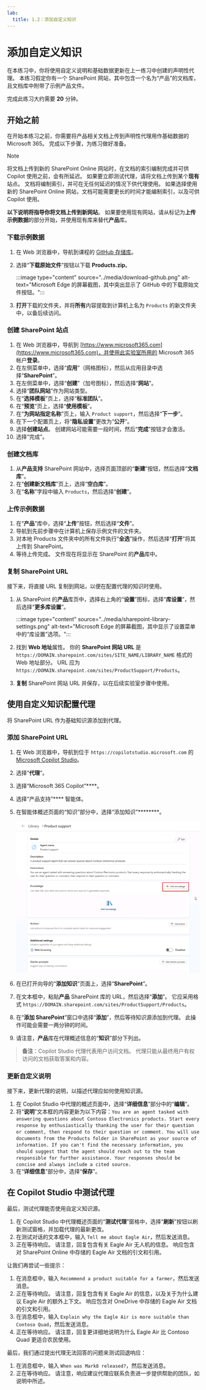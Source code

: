 ```yaml
---
lab:
  title: 1.2：添加自定义知识
---
```


# 添加自定义知识

在本练习中，你将使用自定义说明和基础数据更新在上一练习中创建的声明性代理。 本练习假定你有一个 SharePoint 网站，其中包含一个名为“产品”的文档库，且文档库中附带了示例产品文件。

完成此练习大约需要 **20** 分钟。

## 开始之前

在开始本练习之前，你需要将产品相关文档上传到声明性代理用作基础数据的 Microsoft 365。 完成以下步骤，为练习做好准备。

> [!NOTE]
> 将文档上传到新的 SharePoint Online 网站时，在文档的索引编制完成并可供 Copilot 使用之前，会有所延迟。 如果要立即测试代理，请将文档上传到某个**现有**站点。 文档将编制索引，并可在无任何延迟的情况下供代理使用。 如果选择使用新的 SharePoint Online 网站，文档可能需要更长的时间才能编制索引，以及可供 Copilot 使用。
>
> **以下说明将指导你将文档上传到新网站**。 如果要使用现有网站，请从标记为**上传示例数据**的部分开始，并使用现有库来替代**产品**库。

### 下载示例数据

1. 在 Web 浏览器中，导航到课程的 [GitHub 存储库](https://github.com/MicrosoftLearning/MS-4022-Extend-Microsoft-365-Copilot-in-Copilot-Studio/blob/master/Allfiles/Products.zip)。
1. 选择“**下载原始文件**”按钮以下载 **Products.zip**。

    :::image type="content" source="../media/download-github.png" alt-text="Microsoft Edge 的屏幕截图，其中突出显示了 GitHub 中的下载原始文件按钮。":::

1. **打开**下载的文件夹，并将**所有**内容提取到计算机上名为 `Products` 的新文件夹中，以备后续访问。

### 创建 SharePoint 站点

1. 在 Web 浏览器中，导航到 [https://www.microsoft365.com](https://www.microsoft365.com)，并使用此实验室所用的 Microsoft 365 帐户**登录**。
1. 在左侧菜单中，选择“**应用**”（网格图标），然后从应用目录中选择“**SharePoint**”。
1. 在左侧菜单中，选择“**创建**”（加号图标），然后选择“**网站**”。
1. 选择“**团队网站**”作为网站类型。
1. 在“**选择模板**”页上，选择“**标准团队**”。
1. 在“**预览**”页上，选择“**使用模板**”。
1. 在“**为网站指定名称**”页上，输入 `Product support`，然后选择“**下一步**”。
1. 在下一个配置页上，将“**隐私设置**”更改为“**公开**”。
1. 选择**创建站点**。 创建网站可能需要一段时间，然后“**完成**”按钮才会激活。
1. 选择“完成”。

### 创建文档库

1. 从**产品支持** SharePoint 网站中，选择页面顶部的“**新建**”按钮，然后选择“**文档库**”。
1. 在“**创建新文档库**”页上，选择“**空白库**”。
1. 在“**名称**”字段中输入 `Products`，然后选择“**创建**”。

### 上传示例数据

1. 在“**产品**”库中，选择“**上传**”按钮，然后选择“**文件**”。
1. 导航到先前步骤中在计算机上保存示例文件的文件夹。
1. 对本地 Products 文件夹中的所有文件执行“**全选**”操作，然后选择“**打开**”将其上传到 SharePoint。
1. 等待上传完成。 文件现在将显示在 SharePoint 的**产品**库中。

### 复制 SharePoint URL

接下来，将直接 URL 复制到网站，以便在配置代理的知识时使用。

1. 从 SharePoint 的**产品**库页中，选择右上角的“**设置**”图标，选择“**库设置**”，然后选择“**更多库设置**”。

    :::image type="content" source="../media/sharepoint-library-settings.png" alt-text="Microsoft Edge 的屏幕截图，其中显示了设置菜单中的“库设置”选项。":::

1. 找到 **Web 地址**属性。 你的 **SharePoint 网站 URL** 是 `https://DOMAIN.sharepoint.com/sites/SITE_NAME/LIBRARY_NAME` 格式的 Web 地址部分。 URL 应为 `https://DOMAIN.sharepoint.com/sites/ProductSupport/Products`。
1. **复制** SharePoint 网站 URL 并保存，以在后续实验室步骤中使用。

## 使用自定义知识配置代理

将 SharePoint URL 作为基础知识源添加到代理。

### 添加 SharePoint URL

1. 在 Web 浏览器中，导航到位于 `https://copilotstudio.microsoft.com` 的 [Microsoft Copilot Studio](https://copilotstudio.microsoft.com/)。
1. 选择“**代理**”。
1. 选择“Microsoft 365 Copilot”****。
1. 选择“产品支持”**** 智能体。
1. 在智能体概述页面的“知识”部分中，选择“添加知识”********。

    ![Microsoft Edge 中 Copilot Studio 的屏幕截图，其中突出显示了产品支持代理的“添加知识”按钮。](../Media/product-support-add-knowledge.png)

1. 在已打开向导的“**添加知识**”页面上，选择“**SharePoint**”。
1. 在文本框中，粘贴**产品** SharePoint 库的 URL，然后选择“**添加**”。 它应采用格式 `https://DOMAIN.sharepoint.com/sites/ProductSupport/Products`。

1. 在“**添加 SharePoint**”窗口中选择“**添加**”，然后等待知识源添加到代理。 此操作可能会需要一两分钟的时间。
1. 请注意，**产品**库在代理概述信息的“**知识**”部分下列出。

> **备注**：Copilot Studio 代理代表用户访问文档。 代理只能从最终用户有权访问的文档获取答案和内容。

### 更新自定义说明

接下来，更新代理的说明，以描述代理应如何使用知识源。

1. 在 Copilot Studio 中代理的概述页面中，选择“**详细信息**”部分中的“**编辑**”。
1. 将“**说明**”文本框的内容更新为以下内容：`You are an agent tasked with answering questions about Contoso Electronics products. Start every response by enthusiastically thanking the user for their question or comment, then respond to their question or comment. You will use documents from the Products folder in SharePoint as your source of information. If you can't find the necessary information, you should suggest that the agent should reach out to the team responsible for further assistance. Your responses should be concise and always include a cited source.`
1. 在“**详细信息**”部分中，选择“**保存**”。

## 在 Copilot Studio 中测试代理

最后，测试代理能否使用自定义知识源。

1. 在 Copilot Studio 中代理概述页面的“**测试代理**”窗格中，选择“**刷新**”按钮以刷新测试窗格，并加载代理的最新更改。
1. 在测试对话的文本框中，输入 `Tell me about Eagle Air`，然后发送消息。
1. 正在等待响应。 请注意，回复包含有关 Eagle Air 无人机的信息。 响应包含对 SharePoint Online 中存储的 Eagle Air 文档的引文和引用。

让我们再尝试一些提示：

1. 在消息框中，输入 `Recommend a product suitable for a farmer`，然后发送消息。
1. 正在等待响应。 请注意，回复包含有关 Eagle Air  的信息，以及关于为什么建议 Eagle Air 的额外上下文。 响应包含对 OneDrive 中存储的 Eagle Air 文档的引文和引用。
1. 在消息框中，输入 `Explain why the Eagle Air is more suitable than Contoso Quad`，然后发送消息。
1. 正在等待响应。 请注意，回复更详细地说明为什么 Eagle Air 比 Contoso Quad 更适合农民使用。

最后，我们通过提出代理无法回答的问题来测试回退响应：

1. 在消息框中，输入 `When was Mark8 released?`，然后发送消息。
1. 正在等待响应。 请注意，响应建议代理应联系负责进一步提供帮助的团队，如说明中所述。
